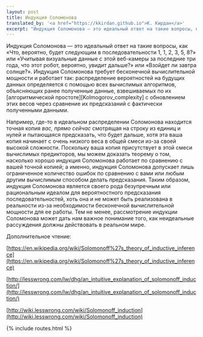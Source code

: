 ```yaml
---
layout: post
title: Индукция Соломонова
translated_by: '<a href="https://kkirdan.github.io">К. Кирдан</a>'
excerpt: "Индукция Соломонова — это идеальный ответ на такие вопросы, как «Что, вероятно, будет следующим в последовательности 1, 1, 2, 3, 5, 8?» или «Учитывая визуальные данные с этой веб-камеры за последние три года, что этот робот, вероятно, увидит дальше?» или «Взойдет ли завтра солнце?»."
---
```

Индукция Соломонова — это идеальный ответ на такие вопросы, как «Что, вероятно, будет следующим в последовательности 1, 1, 2, 3, 5, 8?» или «Учитывая визуальные данные с этой веб-камеры за последние три года, что этот робот, вероятно, увидит дальше?» или «Взойдет ли завтра солнце?». Индукция Соломонова требует бесконечной вычислительной мощности и работает так: распределение вероятностей на будущих данных определяется с помощью всех вычислимых алгоритмов, объясняющих ранее полученные данные, взвешиваемых по их [алгоритмической простоте][Kolmogorov_complexity] с обновлением этих весов через сравнение их предсказаний с фактически полученными данными.

Например, где-то в идеальном распределении Соломонова находится точная копия _вас, прямо сейчас_ смотрящая на строку из единиц и нулей и пытающаяся предсказать, что будет дальше, хотя эта ваша копия начинает с очень низкого веса в общей смеси из-за своей высокой сложности. Поскольку ваша копия присутствует в этой смеси вычислимых предикторов, мы можем доказать теорему о том, насколько хорошо индукция Соломонова работает по сравнению с вашей точной копией; а именно, индукция Соломонова допускает лишь ограниченное количество ошибок по сравнению с вами или любым другим вычислимым способом делать предсказания. Таким образом, индукция Соломонова является своего рода безупречным или рациональным идеалом для вероятностного предсказания последовательностей, хоть она и не может быть реализована в реальности из-за необходимости бесконечной вычислительной мощности для ее работы. Тем не менее, рассмотрение индукции Соломонова может дать нам важное понимание того, как неидеальные рассуждения должны действовать в реальном мире.

Дополнительное чтение:

[https://en.wikipedia.org/wiki/Solomonoff%27s_theory_of_inductive_inference](https://en.wikipedia.org/wiki/Solomonoff%27s_theory_of_inductive_inference)

[http://lesswrong.com/lw/dhg/an_intuitive_explanation_of_solomonoff_induction/](http://lesswrong.com/lw/dhg/an_intuitive_explanation_of_solomonoff_induction/)

[http://wiki.lesswrong.com/wiki/Solomonoff_induction](http://wiki.lesswrong.com/wiki/Solomonoff_induction)

{% include routes.html %}
